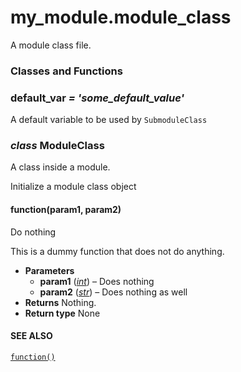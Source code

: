 <a id="module-my_module.module_class"></a>
<a id="my-module-module-class"></a>

# my_module.module_class

A module class file.

### Classes and Functions

<a id="my_module.module_class.default_var"></a>
### default_var *= 'some_default_value'*

A default variable to be used by `SubmoduleClass`

<a id="my_module.module_class.ModuleClass"></a>
### *class* ModuleClass

A class inside a module.

Initialize a module class object

<a id="my_module.module_class.ModuleClass.function"></a>
#### function(param1, param2)

Do nothing

This is a dummy function that does not do anything.

* **Parameters**
  * **param1** ([*int*](https://docs.python.org/3/library/functions.html#int)) – Does nothing
  * **param2** ([*str*](https://docs.python.org/3/library/stdtypes.html#str)) – Does nothing as well
* **Returns**
  Nothing.
* **Return type**
  None

#### SEE ALSO
[`function()`](my_module.submodule.my_class.md#my_module.submodule.my_class.SubmoduleClass.function)
